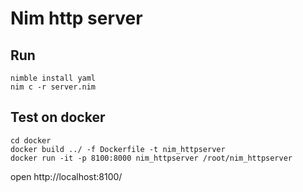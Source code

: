 # Nim http server

## Run

```
nimble install yaml
nim c -r server.nim
```


## Test on docker
```
cd docker
docker build ../ -f Dockerfile -t nim_httpserver
docker run -it -p 8100:8000 nim_httpserver /root/nim_httpserver
```
open http://localhost:8100/